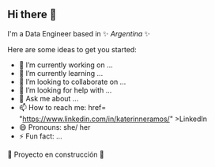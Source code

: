 ## Hi there 👋

I'm a Data Engineer based in ✨ _Argentina_ ✨ 

Here are some ideas to get you started:

- 🔭 I’m currently working on ...
- 🌱 I’m currently learning ...
- 👯 I’m looking to collaborate on ...
- 🤔 I’m looking for help with ...
- 💬 Ask me about ...
- 📫 How to reach me: <a>href= "https://www.linkedin.com/in/katerinneramos/" >LinkedIn </a>
- 😄 Pronouns: she/ her
- ⚡ Fun fact: ...

:construction: Proyecto en construcción :construction:
